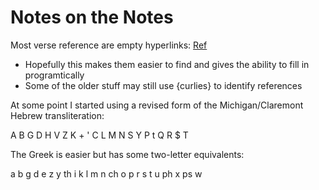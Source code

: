 # Notes on the Notes

Most verse reference are empty hyperlinks: [Ref]()
* Hopefully this makes them easier to find and gives the ability to fill in programtically
* Some of the older stuff may still use {curlies} to identify references


At some point I started using a revised form of the Michigan/Claremont Hebrew transliteration:

A B G D H V Z K + ' C L M N S Y P t Q R $ T


The Greek is easier but has some two-letter equivalents:

a b g d e z y th i k l m n ch o p r s t u ph x ps w
